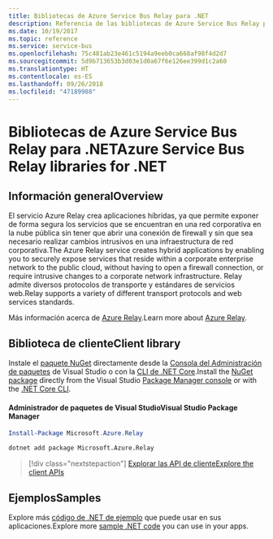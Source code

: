 ```yaml
---
title: Bibliotecas de Azure Service Bus Relay para .NET
description: Referencia de las bibliotecas de Azure Service Bus Relay para .NET
ms.date: 10/19/2017
ms.topic: reference
ms.service: service-bus
ms.openlocfilehash: 75c481ab23e461c5194a9eeb0ca668af98f4d2d7
ms.sourcegitcommit: 5d9b713653b3d03e1d0a67f6e126ee399d1c2a60
ms.translationtype: HT
ms.contentlocale: es-ES
ms.lasthandoff: 09/26/2018
ms.locfileid: "47189988"
---
```

# <a name="azure-service-bus-relay-libraries-for-net"></a><span data-ttu-id="490d2-103">Bibliotecas de Azure Service Bus Relay para .NET</span><span class="sxs-lookup"><span data-stu-id="490d2-103">Azure Service Bus Relay libraries for .NET</span></span>

## <a name="overview"></a><span data-ttu-id="490d2-104">Información general</span><span class="sxs-lookup"><span data-stu-id="490d2-104">Overview</span></span>

<span data-ttu-id="490d2-105">El servicio Azure Relay crea aplicaciones híbridas, ya que permite exponer de forma segura los servicios que se encuentran en una red corporativa en la nube pública sin tener que abrir una conexión de firewall y sin que sea necesario realizar cambios intrusivos en una infraestructura de red corporativa.</span><span class="sxs-lookup"><span data-stu-id="490d2-105">The Azure Relay service creates hybrid applications by enabling you to securely expose services that reside within a corporate enterprise network to the public cloud, without having to open a firewall connection, or require intrusive changes to a corporate network infrastructure.</span></span> <span data-ttu-id="490d2-106">Relay admite diversos protocolos de transporte y estándares de servicios web.</span><span class="sxs-lookup"><span data-stu-id="490d2-106">Relay supports a variety of different transport protocols and web services standards.</span></span>
          
<span data-ttu-id="490d2-107">Más información acerca de [Azure Relay](/azure/service-bus-relay/relay-what-is-it).</span><span class="sxs-lookup"><span data-stu-id="490d2-107">Learn more about [Azure Relay](/azure/service-bus-relay/relay-what-is-it).</span></span>

## <a name="client-library"></a><span data-ttu-id="490d2-108">Biblioteca de cliente</span><span class="sxs-lookup"><span data-stu-id="490d2-108">Client library</span></span>

<span data-ttu-id="490d2-109">Instale el [paquete NuGet](https://www.nuget.org/packages/Microsoft.Azure.Relay) directamente desde la [Consola del Administración de paquetes][PackageManager] de Visual Studio o con la [CLI de .NET Core][DotNetCLI].</span><span class="sxs-lookup"><span data-stu-id="490d2-109">Install the [NuGet package](https://www.nuget.org/packages/Microsoft.Azure.Relay) directly from the Visual Studio [Package Manager console][PackageManager] or with the [.NET Core CLI][DotNetCLI].</span></span>

#### <a name="visual-studio-package-manager"></a><span data-ttu-id="490d2-110">Administrador de paquetes de Visual Studio</span><span class="sxs-lookup"><span data-stu-id="490d2-110">Visual Studio Package Manager</span></span>

```powershell
Install-Package Microsoft.Azure.Relay
```

```bash
dotnet add package Microsoft.Azure.Relay
```

> [!div class="nextstepaction"]
> [<span data-ttu-id="490d2-111">Explorar las API de cliente</span><span class="sxs-lookup"><span data-stu-id="490d2-111">Explore the client APIs</span></span>](/dotnet/api/overview/azure/relay/client)

## <a name="samples"></a><span data-ttu-id="490d2-112">Ejemplos</span><span class="sxs-lookup"><span data-stu-id="490d2-112">Samples</span></span>

<span data-ttu-id="490d2-113">Explore más [código de .NET de ejemplo](https://azure.microsoft.com/resources/samples/?platform=dotnet) que puede usar en sus aplicaciones.</span><span class="sxs-lookup"><span data-stu-id="490d2-113">Explore more [sample .NET code](https://azure.microsoft.com/resources/samples/?platform=dotnet) you can use in your apps.</span></span>

[PackageManager]: https://docs.microsoft.com/nuget/tools/package-manager-console
[DotNetCLI]: https://docs.microsoft.com/dotnet/core/tools/dotnet-add-package